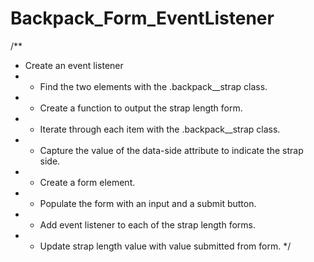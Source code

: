 # Backpack_Form_EventListener
/**
 * Create an event listener
 * - Find the two elements with the .backpack__strap class.
 * - Create a function to output the strap length form.
 * - Iterate through each item with the .backpack__strap class.
 * - Capture the value of the data-side attribute to indicate the strap side.
 * - Create a form element.
 * - Populate the form with an input and a submit button.
 * - Add event listener to each of the strap length forms.
 * - Update strap length value with value submitted from form.
 */

